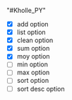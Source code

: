 "#Kholle_PY" 






- [x] add option
- [x] list option
- [x] clean option
- [x] sum option
- [x] moy option
- [ ] min option
- [ ] max option
- [ ] sort option
- [ ] sort desc option

